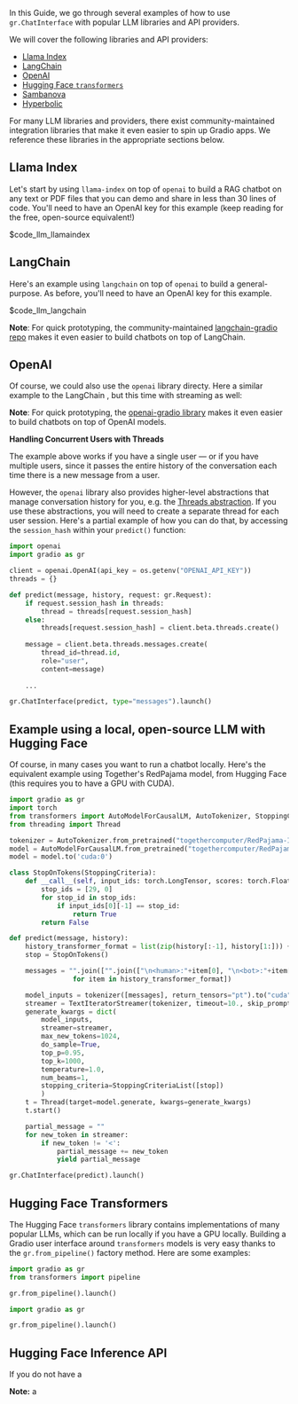 In this Guide, we go through several examples of how to use `gr.ChatInterface` with popular LLM libraries and API providers.

We will cover the following libraries and API providers:

* [Llama Index](#llama-index)
* [LangChain](#langchain)
* [OpenAI](#openai)
* [Hugging Face `transformers`](#hugging-face-transformers)
* [Sambanova]()
* [Hyperbolic]()

For many LLM libraries and providers, there exist community-maintained integration libraries that make it even easier to spin up Gradio apps. We reference these libraries in the appropriate sections below.

## Llama Index

Let's start by using `llama-index` on top of `openai` to build a RAG chatbot on any text or PDF files that you can demo and share in less than 30 lines of code. You'll need to have an OpenAI key for this example (keep reading for the free, open-source equivalent!)

$code_llm_llamaindex

## LangChain

Here's an example using `langchain` on top of `openai` to build a general-purpose. As before, you'll need to have an OpenAI key for this example.

$code_llm_langchain

**Note**: For quick prototyping, the community-maintained [langchain-gradio repo](https://github.com/AK391/langchain-gradio)  makes it even easier to build chatbots on top of LangChain.

## OpenAI

Of course, we could also use the `openai` library directy. Here a similar example to the LangChain , but this time with streaming as well:

**Note**: For quick prototyping, the  [openai-gradio library](https://github.com/gradio-app/openai-gradio) makes it even easier to build chatbots on top of OpenAI models.

**Handling Concurrent Users with Threads**

The example above works if you have a single user — or if you have multiple users, since it passes the entire history of the conversation each time there is a new message from a user. 

However, the `openai` library also provides higher-level abstractions that manage conversation history for you, e.g. the [Threads abstraction](https://platform.openai.com/docs/assistants/how-it-works/managing-threads-and-messages). If you use these abstractions, you will need to create a separate thread for each user session. Here's a partial example of how you can do that, by accessing the `session_hash` within your `predict()` function:

```py
import openai
import gradio as gr

client = openai.OpenAI(api_key = os.getenv("OPENAI_API_KEY"))
threads = {}

def predict(message, history, request: gr.Request):
    if request.session_hash in threads:
        thread = threads[request.session_hash]
    else:
        threads[request.session_hash] = client.beta.threads.create()
        
    message = client.beta.threads.messages.create(
        thread_id=thread.id,
        role="user",
        content=message)
    
    ...

gr.ChatInterface(predict, type="messages").launch()
```

## Example using a local, open-source LLM with Hugging Face

Of course, in many cases you want to run a chatbot locally. Here's the equivalent example using Together's RedPajama model, from Hugging Face (this requires you to have a GPU with CUDA).

```python
import gradio as gr
import torch
from transformers import AutoModelForCausalLM, AutoTokenizer, StoppingCriteria, StoppingCriteriaList, TextIteratorStreamer
from threading import Thread

tokenizer = AutoTokenizer.from_pretrained("togethercomputer/RedPajama-INCITE-Chat-3B-v1")
model = AutoModelForCausalLM.from_pretrained("togethercomputer/RedPajama-INCITE-Chat-3B-v1", torch_dtype=torch.float16)
model = model.to('cuda:0')

class StopOnTokens(StoppingCriteria):
    def __call__(self, input_ids: torch.LongTensor, scores: torch.FloatTensor, **kwargs) -> bool:
        stop_ids = [29, 0]
        for stop_id in stop_ids:
            if input_ids[0][-1] == stop_id:
                return True
        return False

def predict(message, history):
    history_transformer_format = list(zip(history[:-1], history[1:])) + [[message, ""]]
    stop = StopOnTokens()

    messages = "".join(["".join(["\n<human>:"+item[0], "\n<bot>:"+item[1]])
                for item in history_transformer_format])

    model_inputs = tokenizer([messages], return_tensors="pt").to("cuda")
    streamer = TextIteratorStreamer(tokenizer, timeout=10., skip_prompt=True, skip_special_tokens=True)
    generate_kwargs = dict(
        model_inputs,
        streamer=streamer,
        max_new_tokens=1024,
        do_sample=True,
        top_p=0.95,
        top_k=1000,
        temperature=1.0,
        num_beams=1,
        stopping_criteria=StoppingCriteriaList([stop])
        )
    t = Thread(target=model.generate, kwargs=generate_kwargs)
    t.start()

    partial_message = ""
    for new_token in streamer:
        if new_token != '<':
            partial_message += new_token
            yield partial_message

gr.ChatInterface(predict).launch()
```


## Hugging Face Transformers

The Hugging Face `transformers` library contains implementations of many popular LLMs, which can be run locally if you have a GPU locally. Building a Gradio user interface around `transformers` models is very easy thanks to the `gr.from_pipeline()` factory method. Here are some examples:

```py
import gradio as gr
from transformers import pipeline

gr.from_pipeline().launch()
```

```py
import gradio as gr

gr.from_pipeline().launch()
```

## Hugging Face Inference API

If you do not have a 

**Note:** a
